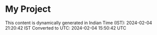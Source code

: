 # My Project

This content is dynamically generated in Indian Time (IST): 2024-02-04 21:20:42 IST
Converted to UTC: 2024-02-04 15:50:42 UTC

